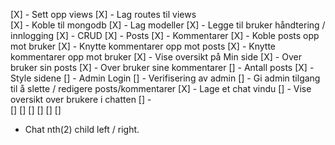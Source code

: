 [X]  -   Sett opp views
[X]  -   Lag routes til views   
[X]  -   Koble til mongodb
[X]  -   Lag modeller
[X]  -   Legge til bruker håndtering / innlogging
[X]  -   CRUD
    [X] - Posts
    [X] - Kommentarer
[X]  -   Koble posts opp mot bruker
[X]  -   Knytte kommentarer opp mot posts
[X]  -   Knytte kommentarer opp mot bruker
[X]  -   Vise oversikt på Min side
    [X] - Over bruker sin posts
    [X] - Over bruker sine kommentarer
    [] - Antall posts
[X]  -   Style sidene 
[]  -   Admin Login
[]  -   Verifisering av admin
[]  -   Gi admin tilgang til å slette / redigere posts/kommentarer
[X]  -   Lage et chat vindu
[]  -   Vise oversikt over brukere i chatten
[]  -   
[]
[]
[]
[]
[]
[]

* Chat nth(2) child left / right.
